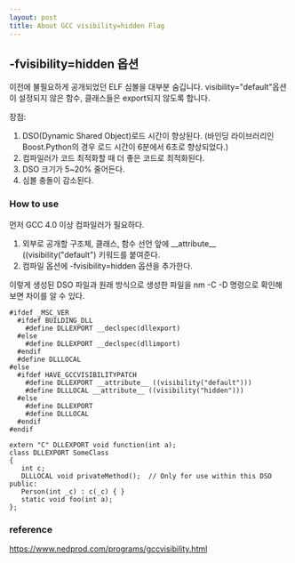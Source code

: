 ```yaml
---
layout: post
title: About GCC visibility=hidden Flag
---
```


## -fvisibility=hidden 옵션

이전에 불필요하게 공개되었던 ELF 심볼을 대부분 숨깁니다.
visibility="default"옵션이 설정되지 않은 함수, 클래스들은 export되지 않도록 합니다.

장점:
1. DSO(Dynamic Shared Object)로드 시간이 향상된다. (바인딩 라이브러리인 Boost.Python의 경우 로드 시간이 6분에서 6초로 향상되었다.)
2. 컴파일러가 코드 최적화할 때 더 좋은 코드로 최적화된다.
3. DSO 크기가 5~20% 줄어든다.
4. 심볼 충돌이 감소된다.


### How to use

먼저 GCC 4.0 이상 컴파일러가 필요하다.

1. 외부로 공개할 구조체, 클래스, 함수 선언 앞에 \_\_attribute\_\_ ((visibility("default") 키워드를 붙여준다.
2. 컴파일 옵션에 -fvisibility=hidden 옵션을 추가한다.
   
이렇게 생성된 DSO 파일과 원래 방식으로 생성한 파일을 nm -C -D 명령으로 확인해보면 차이를 알 수 있다.

```
#ifdef _MSC_VER
  #ifdef BUILDING_DLL
    #define DLLEXPORT __declspec(dllexport)
  #else
    #define DLLEXPORT __declspec(dllimport)
  #endif
  #define DLLLOCAL
#else
  #ifdef HAVE_GCCVISIBILITYPATCH
    #define DLLEXPORT __attribute__ ((visibility("default")))
    #define DLLLOCAL __attribute__ ((visibility("hidden")))
  #else
    #define DLLEXPORT
    #define DLLLOCAL
  #endif
#endif

extern "C" DLLEXPORT void function(int a);
class DLLEXPORT SomeClass
{
   int c;
   DLLLOCAL void privateMethod();  // Only for use within this DSO
public:
   Person(int _c) : c(_c) { }
   static void foo(int a);
};
```

### reference
https://www.nedprod.com/programs/gccvisibility.html
